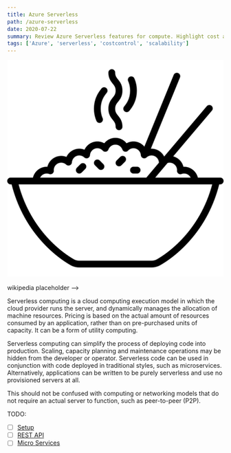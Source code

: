 ```yaml
---
title: Azure Serverless
path: /azure-serverless
date: 2020-07-22
summary: Review Azure Serverless features for compute. Highlight cost and cost management for plans to keep price controls as low as possible with high scalability and availability.
tags: ['Azure', 'serverless', 'costcontrol', 'scalability']
---
```


![background](./images/zenRiceBowl.svg)

wikipedia placeholder -->

Serverless computing is a cloud computing execution model in which the cloud provider runs the server, and dynamically manages the allocation of machine resources. Pricing is based on the actual amount of resources consumed by an application, rather than on pre-purchased units of capacity. It can be a form of utility computing.

Serverless computing can simplify the process of deploying code into production. Scaling, capacity planning and maintenance operations may be hidden from the developer or operator. Serverless code can be used in conjunction with code deployed in traditional styles, such as microservices. Alternatively, applications can be written to be purely serverless and use no provisioned servers at all.

This should not be confused with computing or networking models that do not require an actual server to function, such as peer-to-peer (P2P). 

TODO:

- [ ] [Setup](#serverless)
- [ ] [REST API](#API)
- [ ] [Micro Services](#microservice)